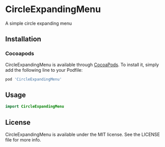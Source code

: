 # CircleExpandingMenu
A simple circle expanding menu


## Installation

### Cocoapods

CircleExpandingMenu is available through [CocoaPods](http://cocoapods.org). To install it, simply add the following line to your Podfile:

```ruby
pod 'CircleExpandingMenu'
```

## Usage

```swift
import CircleExpandingMenu
```

## License
CircleExpandingMenu is available under the MIT license. See the LICENSE file for more info.
